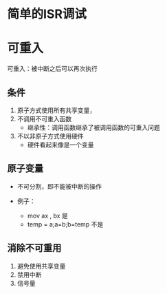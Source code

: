 # 简单的ISR调试


# 可重入

可重入：被中断之后可以再次执行

## 条件

1. 原子方式使用所有共享变量，
2. 不调用不可重入函数
	- 继承性：调用函数继承了被调用函数的可重入问题
3. 不以非原子方式使用硬件
	- 硬件看起来像是一个变量

## 原子变量

- 不可分割，即不能被中断的操作

- 例子：
	- mov ax , bx 是
	- temp = a;a=b;b=temp 不是

## 消除不可重用

1. 避免使用共享变量
2. 禁用中断
3. 信号量


